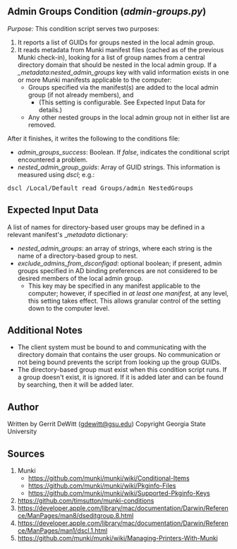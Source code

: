 Admin Groups Condition (_admin-groups.py_)
----------
*Purpose:* This condition script serves two purposes:
   1. It reports a list of GUIDs for groups nested in the local admin group.
   2. It reads metadata from Munki manifest files (cached as of the previous Munki check-in), looking for a list of group names from a central directory domain that should be nested in the local admin group.  If a *_metadata:nested_admin_groups* key with valid information exists in one or more Munki manifests applicable to the computer:
      * Groups specified via the manifest(s) are added to the local admin group (if not already members), and
         - (This setting is configurable.  See Expected Input Data for details.)
      * Any other nested groups in the local admin group not in either list are removed.
 
 After it finishes, it writes the following to the conditions file:
* _admin_groups_success_: Boolean. If _false_, indicates the conditional script encountered a problem.
* _nested_admin_group_guids_: Array of GUID strings.  This information is measured using _dscl_; e.g.:
<pre>dscl /Local/Default read Groups/admin NestedGroups</pre>

Expected Input Data
----------
A list of names for directory-based user groups may be defined in a relevant manifest's __metadata_ dictionary:
* *nested_admin_groups*:  an array of strings, where each string is the name of a directory-based group to nest.
* *exclude_admins_from_dsconfigad*:  optional boolean; if present, admin groups specified in AD binding preferences are not considered to be desired members of the local admin group.
   * This key may be specified in any manifest applicable to the computer; however, if specified in _at least one manifest_, at any level, this setting takes effect.  This allows granular control of the setting down to the computer level.

Additional Notes
----------
* The client system must be bound to and communicating with the directory domain that contains the user groups. No communication or not being bound prevents the script from looking up the group GUIDs.
* The directory-based group must exist when this condition script runs. If a group doesn't exist, it is ignored.  If it is added later and can be found by searching, then it will be added later.

Author
----------
Written by Gerrit DeWitt (gdewitt@gsu.edu)
Copyright Georgia State University

Sources
----------
1. Munki
   * https://github.com/munki/munki/wiki/Conditional-Items
   * https://github.com/munki/munki/wiki/Pkginfo-Files
   * https://github.com/munki/munki/wiki/Supported-Pkginfo-Keys
2. https://github.com/timsutton/munki-conditions
3. https://developer.apple.com/library/mac/documentation/Darwin/Reference/ManPages/man8/dseditgroup.8.html
4. https://developer.apple.com/library/mac/documentation/Darwin/Reference/ManPages/man1/dscl.1.html
5. https://github.com/munki/munki/wiki/Managing-Printers-With-Munki
